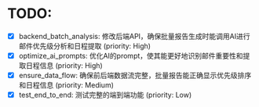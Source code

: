 # TODO:

- [x] backend_batch_analysis: 修改后端API，确保批量报告生成时能调用AI进行邮件优先级分析和日程提取 (priority: High)
- [x] optimize_ai_prompts: 优化AI的prompt，使其能更好地识别邮件重要性和提取日程信息 (priority: High)
- [x] ensure_data_flow: 确保前后端数据流完整，批量报告能正确显示优先级排序和日程信息 (priority: Medium)
- [x] test_end_to_end: 测试完整的端到端功能 (priority: Low)
